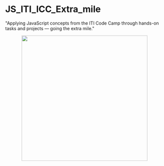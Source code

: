 # JS_ITI_ICC_Extra_mile

"Applying JavaScript concepts from the ITI Code Camp through hands-on tasks and projects — going the extra mile."
<div align="center">
<img src="https://github.com/user-attachments/assets/8f91f405-5801-45f8-9440-452f4db45955" height="400">
</div>
